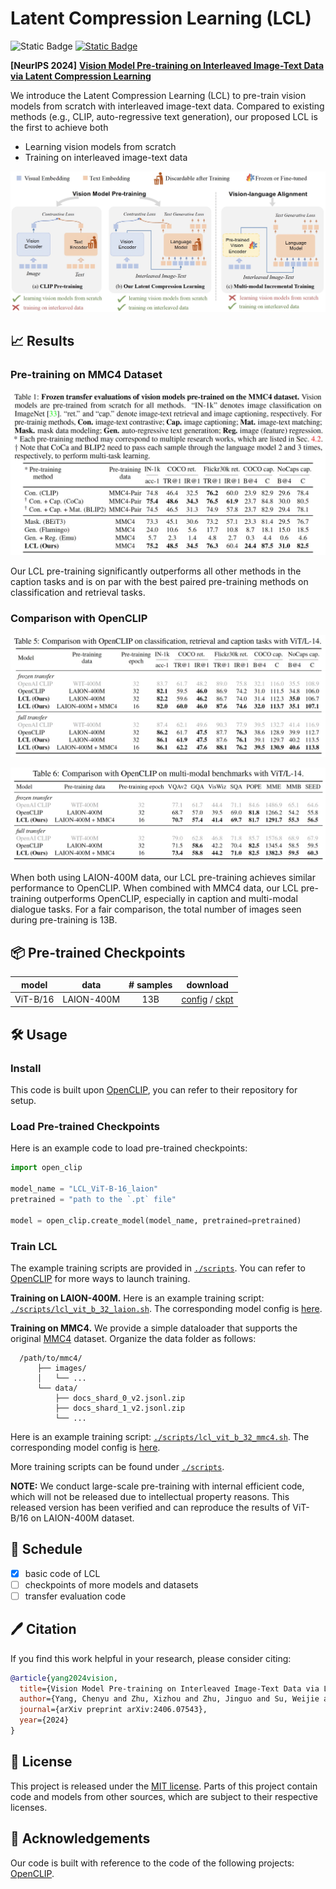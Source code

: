 # Latent Compression Learning (LCL)

![Static Badge](https://img.shields.io/badge/NeurIPS-2024-red)
[![Static Badge](https://img.shields.io/badge/arXiv-2406.07543-green)](https://arxiv.org/abs/2406.07543)

**[NeurIPS 2024]** [**Vision Model Pre-training on Interleaved Image-Text Data via Latent Compression Learning**](https://arxiv.org/abs/2406.07543)

We introduce the Latent Compression Learning (LCL) to pre-train vision models from scratch with interleaved image-text data. Compared to existing methods (e.g., CLIP, auto-regressive text generation), our proposed LCL is the first to achieve both

* Learning vision models from scratch
* Training on interleaved image-text data

![overview](./assets/overview.png)

## 📈 Results

### Pre-training on MMC4 Dataset

![result_interleaved](./assets/result_interleaved.png)

Our LCL pre-training significantly outperforms all other methods in the caption tasks and is on par with the best paired pre-training methods on classification and retrieval tasks.

### Comparison with OpenCLIP

![result_main_transfer](./assets/result_main_transfer.png)

![result_main_multimodal](./assets/result_main_multimodal.png)

When both using LAION-400M data, our LCL pre-training achieves similar performance to OpenCLIP. When combined with MMC4 data, our LCL pre-training outperforms OpenCLIP, especially in caption and multi-modal dialogue tasks. For a fair comparison, the total number of images seen during pre-training is 13B.

## 📦 Pre-trained Checkpoints

| model | data | # samples | download |
| :---: | :---: | :---: | :---: |
| ViT-B/16 | LAION-400M | 13B | [config](./src/open_clip/model_configs/LCL_ViT-B-16_laion.json) / [ckpt](https://huggingface.co/OpenGVLab/LCL-ViT-B-16-Laion) |

## 🛠️ Usage

### Install

This code is built upon [OpenCLIP](https://github.com/mlfoundations/open_clip), you can refer to their repository for setup.

### Load Pre-trained Checkpoints

Here is an example code to load pre-trained checkpoints:

```python
import open_clip

model_name = "LCL_ViT-B-16_laion"
pretrained = "path to the `.pt` file"

model = open_clip.create_model(model_name, pretrained=pretrained)
```

### Train LCL

The example training scripts are provided in [`./scripts`](./scripts). You can refer to [OpenCLIP](https://github.com/mlfoundations/open_clip?tab=readme-ov-file#training-clip) for more ways to launch training.

**Training on LAION-400M.** Here is an example training script: [`./scripts/lcl_vit_b_32_laion.sh`](./scripts/lcl_vit_b_32_laion.sh). The corresponding model config is [here](./src/open_clip/model_configs/LCL_ViT-B-32_laion.json).

**Training on MMC4.** We provide a simple dataloader that supports the original [MMC4](https://github.com/allenai/mmc4) dataset. Organize the data folder as follows:

```
  /path/to/mmc4/
      ├── images/
      │   └── ...
      └── data/ 
          ├── docs_shard_0_v2.jsonl.zip
          ├── docs_shard_1_v2.jsonl.zip
          └── ...
```

Here is an example training script: [`./scripts/lcl_vit_b_32_mmc4.sh`](./scripts/lcl_vit_b_32_mmc4.sh). The corresponding model config is [here](./src/open_clip/model_configs/LCL_ViT-B-32_mmc4.json).

More training scripts can be found under [`./scripts`](./scripts).

**NOTE:** We conduct large-scale pre-training with internal efficient code, which will not be released due to intellectual property reasons. This released version has been verified and can reproduce the results of ViT-B/16 on LAION-400M dataset.


## 📅 Schedule

* [X]  basic code of LCL
* [ ]  checkpoints of more models and datasets
* [ ]  transfer evaluation code

## 🖊️ Citation

If you find this work helpful in your research, please consider citing:

```bibtex
@article{yang2024vision,
  title={Vision Model Pre-training on Interleaved Image-Text Data via Latent Compression Learning},
  author={Yang, Chenyu and Zhu, Xizhou and Zhu, Jinguo and Su, Weijie and Wang, Junjie and Dong, Xuan and Wang, Wenhai and Li, Bin and Zhou, Jie and Qiao, Yu and Dai, Jifeng},
  journal={arXiv preprint arXiv:2406.07543},
  year={2024}
}
```

## 📃 License

This project is released under the [MIT license](LICENSE). Parts of this project contain code and models from other sources, which are subject to their respective licenses.

## 🙏 Acknowledgements

Our code is built with reference to the code of the following projects: [OpenCLIP](https://github.com/mlfoundations/open_clip).
